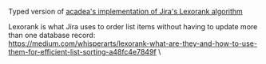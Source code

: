 Typed version of [acadea's implementation of Jira's Lexorank algorithm](https://github.com/acadea/lexorank)

Lexorank is what Jira uses to order list items without
having to update more than one database record: \
https://medium.com/whisperarts/lexorank-what-are-they-and-how-to-use-them-for-efficient-list-sorting-a48fc4e7849f \
